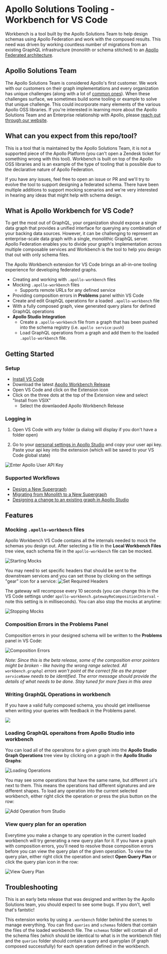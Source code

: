 # Apollo Solutions Tooling - Workbench for VS Code

Workbench is a tool built by the Apollo Solutions Team to help design schemas using Apollo Federation and work with the composed results. This need was driven by working countless number of migrations from an existing GraphQL infrastructure (monolith or schema stitched) to an [Apollo Federated architecture](https://www.apollographql.com/docs/federation/).

## Apollo Solutions Team

The Apollo Solutions Team is considered Apollo's first customer. We work with our customers on their graph implementations and every organization has unique challenges (along with a lot of [common ones](https://www.apollographql.com/guide)). When these challenges surface, we sometimes build some tooling or example to solve that unique challenge. This could incorporate many elements of the various Apollo OSS libraries. If you're interested in learning more about the Apollo Solutions Team and an Enterprise relationship with Apollo, please [reach out through our website](https://www.apollographql.com/contact-sales).

## What can you expect from this repo/tool?

This is a tool that is maintained by the Apollo Solutions Team, it is not a supported piece of the Apollo Platform (you can't open a Zendesk ticket for something wrong with this tool). Workbench is built on top of the Apollo OSS libraries and is an example of the type of tooling that is possible due to the declarative nature of Apollo Federation.

If you have any issues, feel free to open an issue or PR and we'll try to evolve the tool to support designing a federated schema. There have been multiple additions to support mocking scenarios and we're very interested in hearing any ideas that might help with schema design.

## What is Apollo Workbench for VS Code?

To get the most out of GraphQL, your organization should expose a single data graph that provides a unified interface for querying any combination of your backing data sources. However, it can be challenging to represent an enterprise-scale data graph with a single, monolithic GraphQL server. Apollo Federation enables you to divide your graph's implementation across multiple composable services and Workbench is the tool to help you design that out with only schema files.

The Apollo Workbench extension for VS Code brings an all-in-one tooling experience for developing federated graphs.

- Creating and working with `.apollo-workbench` files
- Mocking `.apollo-workbench` files
  - Supports remote URLs for any defined service
- Providing composition errors in **Problems** panel within VS Code
- Create and edit GraphQL operations for a loaded `.apollo-workbench` file
- With a fully composed graph, view generated query plans for defined GraphQL operations
- **Apollo Studio Integration**
  - Create a `.apollo-workbench` file from a graph that has been pushed into the schema registry (i.e. `apollo service:push`)
  - Load GraphQL operations from a graph and add them to the loaded `.apollo-workbench` file.

## Getting Started

### Setup

- [Install VS Code](https://code.visualstudio.com/download)
- Download the latest [Apollo Workbench Release](https://github.com/apollographql/apollo-workbench-vscode/releases)
- Open VS Code and click on the Extension icon
- Click on the three dots at the top of the Extension view and select "Install from VSIX"
  - Select the downlaoded Apollo Workbench Release

### Logging in

1. Open VS Code with any folder (a dialog will display if you don't have a folder open)

2. Go to your [personal settings in Apollo Studio](https://studio.apollographql.com/user-settings) and copy your user api key. Paste your api key into the extension (which will be saved to your VS Code global state)

![Enter Apollo User API Key](https://storage.googleapis.com/apollo-workbench-vscode/workbench-add-api-key.png)

### Supported Workflows

- [Design a New Supergraph](./new-supergraph.md)
- [Migrating from Monolith to a New Supergraph](./migration-monolith-to-supergraph.md)
- [Designing a change to an existing graph in Apollo Studio](./apollo-studio-supergraph-designs)

## Features

### Mocking `.apollo-workbench` files

Apollo Workbench VS Code contains all the internals needed to mock the schemas you design out. After selecting a file in the **Local Workbench Files** tree view, each schema file in the `apollo-workbench` file can be mocked.

![Starting Mocks](https://storage.googleapis.com/apollo-workbench-vscode/workbench-start-mocks.png)

You may need to set specific headers that should be sent to the downstream services and you can set those by clicking on the settings "gear" icon for a service:
![Set Required Headers](https://storage.googleapis.com/apollo-workbench-vscode/workbench-set-required-headers.png)

The gateway will recompose every 10 seconds (you can change this in the VS Code settings under `apollo-workbench.gatewayReCompositionInterval` - note this setting is in milliseconds). You can also stop the mocks at anytime:

![Stopping Mocks](https://storage.googleapis.com/apollo-workbench-vscode/workbench-stop-mocks.png)

### Composition Errors in the Problems Panel

Composition errors in your designed schema will be written to the **Problems** panel in VS Code:

![Composition Errors](https://storage.googleapis.com/apollo-workbench-vscode/workbench-composition-errors.png)

_Note: Since this is the beta release, some of the composition error pointers might be broken - like having the wrong range selected. All `workbench.graphql` errors won't point at the correct file as the proper `serviceName` needs to be identified. The error message should provide the details of what needs to be done. Stay tuned for more fixes in this area_

### Writing GraphQL Operations in workbench

If you have a valid fully composed schema, you should get intellisense when writing your queries with feedback in the Problems panel.

![](https://storage.googleapis.com/apollo-workbench-vscode/workbench-first-operation.png)

### Loading GraphQL operaitons from Apollo Studio into workbench

You can load all of the operaitons for a given graph into the **Apollo Studio Graph Operations** tree view by clicking on a graph in the **Apollo Studio Graphs**:

![Loading Operations](https://storage.googleapis.com/apollo-workbench-vscode/workbench-loading-operations.gif)

You may see some operations that have the same name, but different `id`'s next to them. This means the operations had different signatures and are different shapes. To load any operation into the current selected workbench, either right click the operation or press the plus button on the row:

![Add Operation from Studio](https://storage.googleapis.com/apollo-workbench-vscode/workbench-add-operation-from-studio.png)

### View query plan for an operation

Everytime you make a change to any operation in the current loaded workbench will try generating a new query plan for it. If you have a graph with composition errors, you'll need to resolve those composition errors before you can view the query plan of the given operatiion. To view the query plan, either right click the operation and select **Open Query Plan** or click the query plan icon in the row:

![View Query Plan](https://storage.googleapis.com/apollo-workbench-vscode/workbench-view-query-plan.png)

## Troubleshooting

This is an early beta release that was designed and written by the Apollo Solutions team, you should expect to see some bugs. If you don't, well that's fantstic!

This extension works by using a `.workbench` folder behind the scenes to manage everything. You can find `queries` and `schemas` folders that contain the files of the loaded workbench file. The `schemas` folder will contain all of the schema files (which should be identical to what is in the workbench file) and the `queries` folder should contain a query and queryplan (if graph composed successfully) for each operation defined in the workbench.